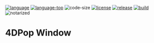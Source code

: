 [code-shield]: https://img.shields.io/static/v1?label=language&message=4d&color=blue
[code-url]: https://developer.4d.com/
[license-url]: LICENSE
[notarized]: https://img.shields.io/badge/notarized-blue

[code-top]: https://img.shields.io/github/languages/top/vdelachaux/4DPop-Window.svg
[code-size]: https://img.shields.io/github/languages/code-size/vdelachaux/4DPop-Window.svg
[release-shield]: https://img.shields.io/github/v/release/vdelachaux/4DPop-Window?include_prereleases
[release-url]: https://github.com/vdelachaux/4DPop-Window/releases/latest
[license-shield]: https://img.shields.io/github/license/vdelachaux/4DPop-Window
[build-shield]: https://github.com/vdelachaux/4DPop-Window/actions/workflows/build.yml/badge.svg
[build-url]: https://github.com/vdelachaux/4DPop-Window/actions/workflows/build.yml

[![language][code-shield]][code-url]
[![language-top][code-top]][code-url]
![code-size][code-size]
[![license][license-shield]][license-url]
[![release][release-shield]][release-url]
[![build][build-shield]][license-url]
![notarized][notarized]

# 4DPop Window
